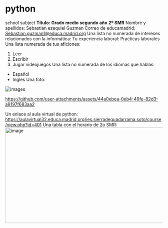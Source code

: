 # python
school subject
**Título: Grado medio segundo año**
**2º SMR** 
Nombre y apellidos: Sebastian ezequiel Guzman
Correo de educamadrid: Sebastian.guzman1@educa.madrid.org
Una lista no numerada de intereses relacionados con la informática: 
Tu experiencia laboral: Practicas laborales
Una lista numerada de tus aficiones:
  1. Leer
  2. Escribir
  3. Jugar videojuegos
Una lista no numerada de los idiomas que hablas:
  - Español
  - Ingles
Una foto:

![images](https://github.com/user-attachments/assets/44a0ebea-0eb4-49fe-82d3-a9197f683aa2)

<https://github.com/user-attachments/assets/44a0ebea-0eb4-49fe-82d3-a9197f683aa2>

Un enlace al aula virtual de python: https://aulavirtual32.educa.madrid.org/ies.sierradeguadarrama.soto/course/view.php?id=401
Una tabla con el horario de 2o SMR:
<img width="776" height="305" alt="image" src="https://github.com/user-attachments/assets/8552620a-71e6-4ba5-9fb9-12d91150be6c" />
